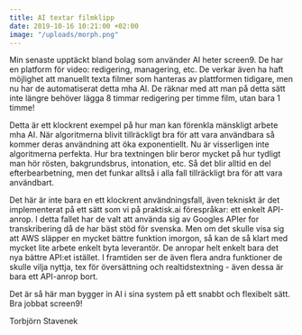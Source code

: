 ```yaml
---
title: AI textar filmklipp
date: 2019-10-16 10:21:00 +02:00
image: "/uploads/morph.png"
---
```


Min senaste upptäckt bland bolag som använder AI heter screen9. De har en platform för video: redigering, managering, etc. De verkar även ha haft möjlighet att manuellt texta filmer som hanteras av plattformen tidigare, men nu har de automatiserat detta mha AI. De räknar med att man på detta sätt inte längre behöver lägga 8 timmar redigering per timme film, utan bara 1 timme! 

Detta är ett klockrent exempel på hur man kan förenkla mänskligt arbete mha AI. När algoritmerna blivit tillräckligt bra för att vara användbara så kommer deras användning att öka exponentiellt. Nu är visserligen inte algoritmerna perfekta. Hur bra textningen blir beror mycket på hur tydligt man hör rösten, bakgrundsbrus, intonation, etc. Så det blir alltid en del efterbearbetning, men det funkar alltså i alla fall tillräckligt bra för att vara användbart.

Det här är inte bara en ett klockrent användningsfall, även tekniskt är det implementerat på ett sätt som vi på praktisk.ai förespråkar: ett enkelt API-anrop. I detta fallet har de valt att använda sig av Googles APIer for transkribering då de har bäst stöd för svenska. Men om det skulle visa sig att AWS släpper en mycket bättre funktion imorgon, så kan de så klart med mycket lite arbete enkelt byta leverantör. De anropar helt enkelt bara det nya bättre API:et istället. 
I framtiden ser de även flera andra funktioner de skulle vilja nyttja, tex för översättning och realtidstextning - även dessa är bara ett API-anrop bort. 

Det är så här man bygger in AI i sina system på ett snabbt och flexibelt sätt. Bra jobbat screen9!

Torbjörn Stavenek